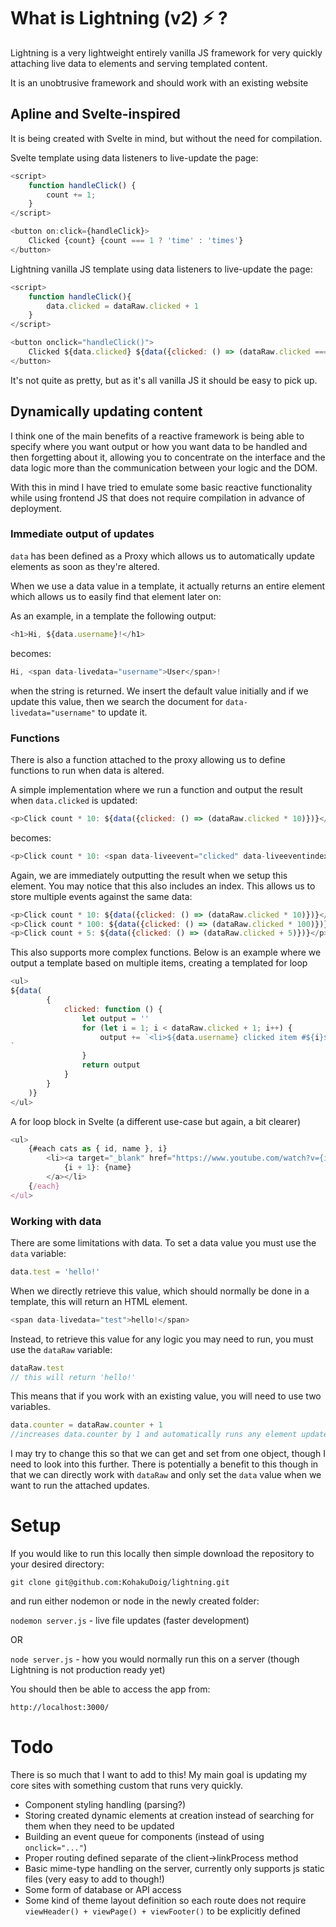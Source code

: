 # What is Lightning (v2) :zap: ?

Lightning is a very lightweight entirely vanilla JS framework for very quickly attaching live data to elements and serving templated content.

It is an unobtrusive framework and should work with an existing website

## Apline and Svelte-inspired

It is being created with Svelte in mind, but without the need for compilation.

Svelte template using data listeners to live-update the page:
```javascript
<script>
	function handleClick() {
		count += 1;
	}
</script>

<button on:click={handleClick}>
	Clicked {count} {count === 1 ? 'time' : 'times'}
</button>
```

Lightning vanilla JS template using data listeners to live-update the page:
```javascript
<script>
    function handleClick(){
        data.clicked = dataRaw.clicked + 1
    }
</script>

<button onclick="handleClick()">
    Clicked ${data.clicked} ${data({clicked: () => (dataRaw.clicked === 1 ? 'time' : 'times')})}
</button>
```

It's not quite as pretty, but as it's all vanilla JS it should be easy to pick up.

## Dynamically updating content

I think one of the main benefits of a reactive framework is being able to specify where you want output or how you want data to be handled and then forgetting about it, allowing you to concentrate on the interface and the data logic more than the communication between your logic and the DOM.

With this in mind I have tried to emulate some basic reactive functionality while using frontend JS that does not require compilation in advance of deployment.

### Immediate output of updates
`data` has been defined as a Proxy which allows us to automatically update elements as soon as they're altered.

When we use a data value in a template, it actually returns an entire element which allows us to easily find that element later on:

As an example, in a template the following output:
```javascript
<h1>Hi, ${data.username}!</h1>
```
becomes:
```javascript
Hi, <span data-livedata="username">User</span>!
```
when the string is returned. We insert the default value initially and if we update this value, then we search the document for `data-livedata="username"` to update it.

### Functions
There is also a function attached to the proxy allowing us to define functions to run when data is altered.

A simple implementation where we run a function and output the result when `data.clicked` is updated:

```javascript
<p>Click count * 10: ${data({clicked: () => (dataRaw.clicked * 10)})}</p>
```
becomes:
```javascript
<p>Click count * 10: <span data-liveevent="clicked" data-liveeventindex="16">20</span></p>
```
Again, we are immediately outputting the result when we setup this element. You may notice that this also includes an index. This allows us to store multiple events against the same data:
```javascript
<p>Click count * 10: ${data({clicked: () => (dataRaw.clicked * 10)})}</p>
<p>Click count * 100: ${data({clicked: () => (dataRaw.clicked * 100)})}</p>
<p>Click count + 5: ${data({clicked: () => (dataRaw.clicked + 5)})}</p>
```

This also supports more complex functions. Below is an example where we output a template based on multiple items, creating a templated for loop

```javascript
<ul>
${data(
        {
            clicked: function () {
                let output = ''
                for (let i = 1; i < dataRaw.clicked + 1; i++) {
                    output += `<li>${data.username} clicked item #${i}${i===3?' Magic Number!':''}${i===7?' Lucky Number!':''}</li>
`
                }
                return output
            }
        }
    )}
</ul>

```

A for loop block in Svelte (a different use-case but again, a bit clearer)
```javascript
<ul>
	{#each cats as { id, name }, i}
		<li><a target="_blank" href="https://www.youtube.com/watch?v={id}">
			{i + 1}: {name}
		</a></li>
	{/each}
</ul>
```

### Working with data

There are some limitations with data. To set a data value you must use the `data` variable:
```javascript
data.test = 'hello!'
```

When we directly retrieve this value, which should normally be done in a template, this will return an HTML element.
```javascript
<span data-livedata="test">hello!</span>
```

Instead, to retrieve this value for any logic you may need to run, you must use the `dataRaw` variable:
```javascript
dataRaw.test
// this will return 'hello!'
```

This means that if you work with an existing value, you will need to use two variables.
```javascript
data.counter = dataRaw.counter + 1
//increases data.counter by 1 and automatically runs any element updates or attached events
```

I may try to change this so that we can get and set from one object, though I need to look into this further. There is potentially a benefit to this though in that we can directly work with `dataRaw` and only set the `data` value when we want to run the attached updates.

# Setup
If you would like to run this locally then simple download the repository to your desired directory:

```git clone git@github.com:KohakuDoig/lightning.git```

and run either nodemon or node in the newly created folder:

```nodemon server.js``` - live file updates (faster development)

OR

```node server.js``` - how you would normally run this on a server (though Lightning is not production ready yet)

You should then be able to access the app from:

```http://localhost:3000/```

# Todo
There is so much that I want to add to this! My main goal is updating my core sites with something custom that runs very quickly.

* Component styling handling (parsing?)
* Storing created dynamic elements at creation instead of searching for them when they need to be updated
* Building an event queue for components (instead of using `onclick="..."`)
* Proper routing defined separate of the client->linkProcess method
* Basic mime-type handling on the server, currently only supports js static files (very easy to add to though!)
* Some form of database or API access
* Some kind of theme layout definition so each route does not require `viewHeader() + viewPage() + viewFooter()` to be explicitly defined
